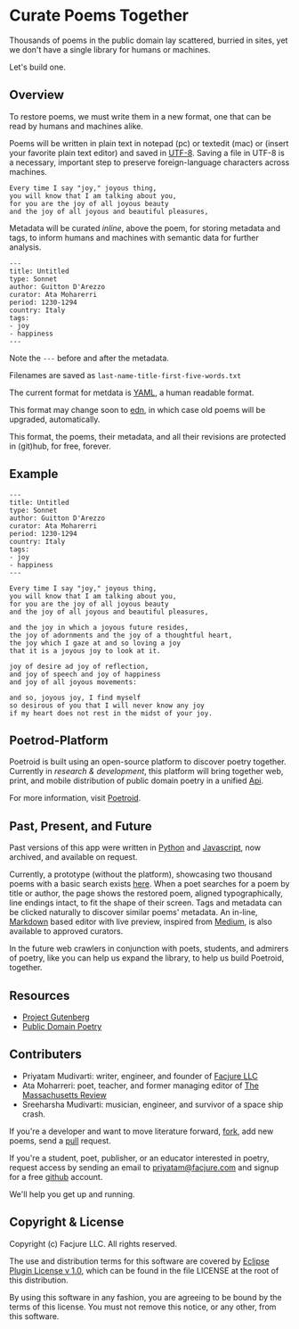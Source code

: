 # Curate Poems Together

Thousands of poems in the public domain lay scattered, burried in sites, yet we don't have a single library for humans or machines.

Let's build one.

## Overview

To restore poems, we must write them in a new format, one that can be read by humans and machines alike.

Poems will be written in plain text in notepad (pc) or textedit (mac) or (insert your favorite plain text editor) and saved in [UTF-8](http://en.wikipedia.org/wiki/UTF-8). Saving a file in UTF-8 is a necessary, important step to preserve foreign-language characters across machines.


```
Every time I say "joy," joyous thing,
you will know that I am talking about you,
for you are the joy of all joyous beauty
and the joy of all joyous and beautiful pleasures,
```

Metadata will be curated *inline*, above the poem, for storing metadata and tags, to inform humans and machines with semantic data for further analysis.

```
---
title: Untitled
type: Sonnet
author: Guitton D'Arezzo
curator: Ata Moharerri
period: 1230-1294
country: Italy
tags:
- joy
- happiness
---
```

Note the `---` before and after the metadata.

Filenames are saved as `last-name-title-first-five-words.txt`

The current format for metdata is [YAML](http://en.wikipedia.org/wiki/YAML), a human readable format.

This format may change soon to [edn](https://github.com/edn-format/edn), in which case old poems will  be upgraded, automatically.

This format, the poems, their metadata, and all their revisions are protected in (git)hub, for free, forever.

## Example

```
---
title: Untitled
type: Sonnet
author: Guitton D'Arezzo
curator: Ata Moharerri
period: 1230-1294
country: Italy
tags:
- joy
- happiness
---

Every time I say "joy," joyous thing,
you will know that I am talking about you,
for you are the joy of all joyous beauty
and the joy of all joyous and beautiful pleasures,

and the joy in which a joyous future resides,
the joy of adornments and the joy of a thoughtful heart,
the joy which I gaze at and so loving a joy
that it is a joyous joy to look at it.

joy of desire ad joy of reflection,
and joy of speech and joy of happiness
and joy of all joyous movements:

and so, joyous joy, I find myself
so desirous of you that I will never know any joy
if my heart does not rest in the midst of your joy.

```

## Poetrod-Platform

Poetroid is built using an open-source platform to discover poetry together. Currently in *research & development*, this platform will bring together web, print, and mobile distribution of public domain poetry in a unified [Api](http://en.wikipedia.org/wiki/Application_programming_interface).

For more information, visit [Poetroid](http://poetroid.com/#/page/about.md).

## Past, Present, and Future

Past versions of this app were written in [Python](http://www.python.org/) and [Javascript](http://en.wikipedia.org/wiki/JavaScript), now archived, and available on request.

Currently, a prototype (without the platform), showcasing two thousand poems with a basic search exists [here](http://poetroid.com/). When a poet searches for a poem by title or author, the page shows the restored poem, aligned typographically, line endings intact, to fit the shape of their screen. Tags and metadata can be clicked naturally to discover similar poems' metadata. An in-line, [Markdown](http://daringfireball.net/projects/markdown/) based editor with live preview, inspired from [Medium](https://medium.com/), is also available to approved curators.

In the future web crawlers in conjunction with poets, students, and admirers of poetry, like you can help us expand the library, to help us build Poetroid, together.

## Resources

- [Project Gutenberg](http://www.gutenberg.org)
- [Public Domain Poetry](http://www.public-domain-poetry.com)

## Contributers

- Priyatam Mudivarti: writer, engineer, and founder of [Facjure LLC](http://www.facjure.com)
- Ata Moharreri: poet, teacher, and former managing editor of [The Massachusetts Review](http://www.massreview.org/editors)
- Sreeharsha Mudivarti: musician, engineer, and survivor of a space ship crash.

If you're a developer and want to move literature forward, [fork](https://help.github.com/articles/fork-a-repo), add new poems, send a [pull](https://help.github.com/articles/using-pull-requests) request.

If you're a student, poet, publisher, or an educator interested in poetry, request access by sending an email to priyatam@facjure.com and signup for a free [github](https://github.com/) account.

We'll help you get up and running.

## Copyright & License

Copyright (c) Facjure LLC. All rights reserved.

The use and distribution terms for this software are covered by [Eclipse Plugin License v 1.0]((http://opensource.org/licenses/eclipse-1.0.php)), which can be found in the file LICENSE at the root of this distribution.

By using this software in any fashion, you are agreeing to be bound by the terms of this license. You must not remove this notice, or any other, from this software.
